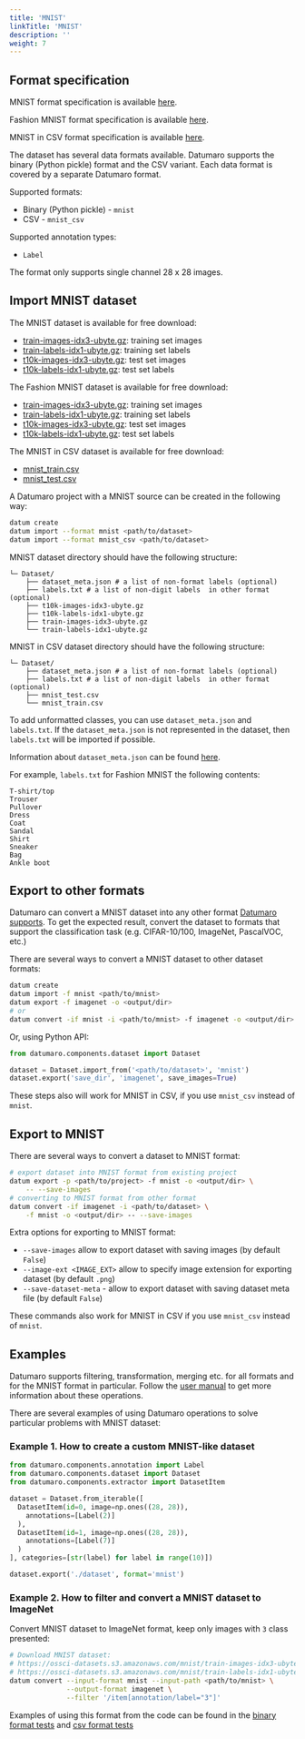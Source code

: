 ```yaml
---
title: 'MNIST'
linkTitle: 'MNIST'
description: ''
weight: 7
---
```


## Format specification

MNIST format specification is available [here](http://yann.lecun.com/exdb/mnist/).

Fashion MNIST format specification is available [here](https://github.com/zalandoresearch/fashion-mnist).

MNIST in CSV  format specification is available [here](https://pjreddie.com/projects/mnist-in-csv/).

The dataset has several data formats available. Datumaro supports the
binary (Python pickle) format and the CSV variant. Each data format is covered
by a separate Datumaro format.

Supported formats:
- Binary (Python pickle) - `mnist`
- CSV - `mnist_csv`

Supported annotation types:
- `Label`

The format only supports single channel 28 x 28 images.

## Import MNIST dataset

The MNIST dataset is available for free download:

- [train-images-idx3-ubyte.gz](https://ossci-datasets.s3.amazonaws.com/mnist/train-images-idx3-ubyte.gz):
  training set images
- [train-labels-idx1-ubyte.gz](https://ossci-datasets.s3.amazonaws.com/mnist/train-labels-idx1-ubyte.gz):
  training set labels
- [t10k-images-idx3-ubyte.gz](https://ossci-datasets.s3.amazonaws.com/mnist/t10k-images-idx3-ubyte.gz):
  test set images
- [t10k-labels-idx1-ubyte.gz](https://ossci-datasets.s3.amazonaws.com/mnist/t10k-labels-idx1-ubyte.gz):
  test set labels

The Fashion MNIST dataset is available for free download:

- [train-images-idx3-ubyte.gz](http://fashion-mnist.s3-website.eu-central-1.amazonaws.com/train-images-idx3-ubyte.gz):
  training set images
- [train-labels-idx1-ubyte.gz](http://fashion-mnist.s3-website.eu-central-1.amazonaws.com/train-labels-idx1-ubyte.gz):
  training set labels
- [t10k-images-idx3-ubyte.gz](http://fashion-mnist.s3-website.eu-central-1.amazonaws.com/t10k-images-idx3-ubyte.gz):
  test set images
- [t10k-labels-idx1-ubyte.gz](http://fashion-mnist.s3-website.eu-central-1.amazonaws.com/t10k-labels-idx1-ubyte.gz):
  test set labels

The MNIST in CSV dataset is available for free download:

- [mnist_train.csv](https://pjreddie.com/media/files/mnist_train.csv)
- [mnist_test.csv](https://pjreddie.com/media/files/mnist_test.csv)

A Datumaro project with a MNIST source can be created in the following way:

``` bash
datum create
datum import --format mnist <path/to/dataset>
datum import --format mnist_csv <path/to/dataset>
```

MNIST dataset directory should have the following structure:

<!--lint disable fenced-code-flag-->
```
└─ Dataset/
    ├── dataset_meta.json # a list of non-format labels (optional)
    ├── labels.txt # a list of non-digit labels  in other format (optional)
    ├── t10k-images-idx3-ubyte.gz
    ├── t10k-labels-idx1-ubyte.gz
    ├── train-images-idx3-ubyte.gz
    └── train-labels-idx1-ubyte.gz
```

MNIST in CSV dataset directory should have the following structure:

<!--lint disable fenced-code-flag-->
```
└─ Dataset/
    ├── dataset_meta.json # a list of non-format labels (optional)
    ├── labels.txt # a list of non-digit labels  in other format (optional)
    ├── mnist_test.csv
    └── mnist_train.csv
```

To add unformatted classes, you can use `dataset_meta.json` and `labels.txt`.
If the `dataset_meta.json` is not represented in the dataset, then
`labels.txt` will be imported if possible.

Information about `dataset_meta.json` can be found [here](/docs/user_manual/supported_formats/#dataset-meta-file).

For example, `labels.txt` for Fashion MNIST the following contents:

<!--lint disable fenced-code-flag-->
```
T-shirt/top
Trouser
Pullover
Dress
Coat
Sandal
Shirt
Sneaker
Bag
Ankle boot
```

## Export to other formats

Datumaro can convert a MNIST dataset into any other format [Datumaro supports](/docs/user-manual/supported_formats/).
To get the expected result, convert the dataset to formats
that support the classification task (e.g. CIFAR-10/100, ImageNet, PascalVOC,
etc.)

There are several ways to convert a MNIST dataset to other dataset formats:

``` bash
datum create
datum import -f mnist <path/to/mnist>
datum export -f imagenet -o <output/dir>
# or
datum convert -if mnist -i <path/to/mnist> -f imagenet -o <output/dir>
```

Or, using Python API:

```python
from datumaro.components.dataset import Dataset

dataset = Dataset.import_from('<path/to/dataset>', 'mnist')
dataset.export('save_dir', 'imagenet', save_images=True)
```

These steps also will work for MNIST in CSV, if you use `mnist_csv`
instead of `mnist`.

## Export to MNIST

There are several ways to convert a dataset to MNIST format:

``` bash
# export dataset into MNIST format from existing project
datum export -p <path/to/project> -f mnist -o <output/dir> \
    -- --save-images
# converting to MNIST format from other format
datum convert -if imagenet -i <path/to/dataset> \
    -f mnist -o <output/dir> -- --save-images
```

Extra options for exporting to MNIST format:
- `--save-images` allow to export dataset with saving images
  (by default `False`)
- `--image-ext <IMAGE_EXT>` allow to specify image extension
  for exporting dataset (by default `.png`)
- `--save-dataset-meta` - allow to export dataset with saving dataset meta
  file (by default `False`)

These commands also work for MNIST in CSV if you use `mnist_csv` instead of `mnist`.

## Examples

Datumaro supports filtering, transformation, merging etc. for all formats
and for the MNIST format in particular. Follow the [user manual](/docs/user-manual/)
to get more information about these operations.

There are several examples of using Datumaro operations to solve
particular problems with MNIST dataset:

### Example 1. How to create a custom MNIST-like dataset

```python
from datumaro.components.annotation import Label
from datumaro.components.dataset import Dataset
from datumaro.components.extractor import DatasetItem

dataset = Dataset.from_iterable([
  DatasetItem(id=0, image=np.ones((28, 28)),
    annotations=[Label(2)]
  ),
  DatasetItem(id=1, image=np.ones((28, 28)),
    annotations=[Label(7)]
  )
], categories=[str(label) for label in range(10)])

dataset.export('./dataset', format='mnist')
```

### Example 2. How to filter and convert a MNIST dataset to ImageNet

Convert MNIST dataset to ImageNet format, keep only images with `3` class
presented:

``` bash
# Download MNIST dataset:
# https://ossci-datasets.s3.amazonaws.com/mnist/train-images-idx3-ubyte.gz
# https://ossci-datasets.s3.amazonaws.com/mnist/train-labels-idx1-ubyte.gz
datum convert --input-format mnist --input-path <path/to/mnist> \
              --output-format imagenet \
              --filter '/item[annotation/label="3"]'
```

Examples of using this format from the code can be found in
the [binary format tests](https://github.com/openvinotoolkit/datumaro/tree/develop/tests/test_mnist_format.py) and [csv format tests](https://github.com/openvinotoolkit/datumaro/tree/develop/tests/test_mnist_csv_format.py)

